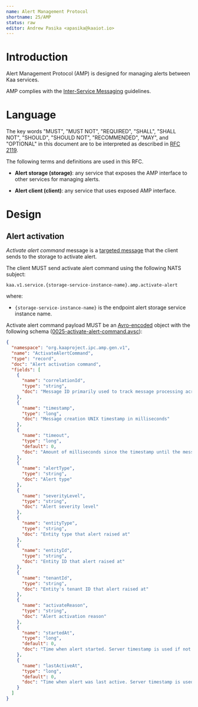 ```yaml
---
name: Alert Management Protocol
shortname: 25/AMP
status: raw
editor: Andrew Pasika <apasika@kaaiot.io>
---
```



<!-- toc -->


# Introduction

Alert Management Protocol (AMP) is designed for managing alerts between Kaa services.

AMP complies with the [Inter-Service Messaging](/0003/README.md) guidelines.


# Language

The key words "MUST", "MUST NOT", "REQUIRED", "SHALL", "SHALL NOT", "SHOULD", "SHOULD NOT", "RECOMMENDED", "MAY", and "OPTIONAL" in this document are to be interpreted as described in [RFC 2119](https://tools.ietf.org/html/rfc2119).

The following terms and definitions are used in this RFC.

- **Alert storage (storage)**: any service that exposes the AMP interface to other services for managing alerts.

- **Alert client (client)**: any service that uses exposed AMP interface.


# Design

## Alert activation

*Activate alert command* message is a [targeted message](/0003/README.md#targeted-messaging) that the client sends to the storage to activate alert.

The client MUST send activate alert command using the following NATS subject:
```
kaa.v1.service.{storage-service-instance-name}.amp.activate-alert
```
where:
- `{storage-service-instance-name}` is the endpoint alert storage service instance name.

Activate alert command payload MUST be an [Avro-encoded](https://avro.apache.org/) object with the following schema ([0025-activate-alert-command.avsc](./0025-activate-alert-command.avsc)):

```json
{
  "namespace": "org.kaaproject.ipc.amp.gen.v1",
  "name": "ActivateAlertCommand",
  "type": "record",
  "doc": "Alert activation command",
  "fields": [
    {
      "name": "correlationId",
      "type": "string",
      "doc": "Message ID primarily used to track message processing across services"
    },
    {
      "name": "timestamp",
      "type": "long",
      "doc": "Message creation UNIX timestamp in milliseconds"
    },
    {
      "name": "timeout",
      "type": "long",
      "default": 0,
      "doc": "Amount of milliseconds since the timestamp until the message expires. Value of 0 is reserved to indicate no expiration."
    },
    {
      "name": "alertType",
      "type": "string",
      "doc": "Alert type"
    },
    {
      "name": "severityLevel",
      "type": "string",
      "doc": "Alert severity level"
    },
    {
      "name": "entityType",
      "type": "string",
      "doc": "Entity type that alert raised at"
    },
    {
      "name": "entityId",
      "type": "string",
      "doc": "Entity ID that alert raised at"
    },
    {
      "name": "tenantId",
      "type": "string",
      "doc": "Entity's tenant ID that alert raised at"
    },
    {
      "name": "activateReason",
      "type": "string",
      "doc": "Alert activation reason"
    },
    {
      "name": "startedAt",
      "type": "long",
      "default": 0,
      "doc": "Time when alert started. Server timestamp is used if not specified"
    },
    {
      "name": "lastActiveAt",
      "type": "long",
      "default": 0,
      "doc": "Time when alert was last active. Server timestamp is used if not specified"
    }
  ]
}
```
